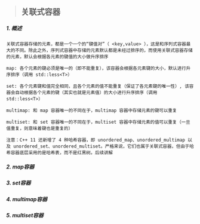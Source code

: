 > ## 关联式容器

##### 1. 概述

    关联式容器存储的元素，都是一个一个的“键值对”（ <key,value> ），这是和序列式容器最大的不同。除此之外，序列式容器中存储的元素默认都是未经过排序的，而使用关联式容器存储的元素，默认会根据各元素的键值的大小做升序排序
    
```
map: 各个元素的键必须是唯一的（即不能重复），该容器会根据各元素键的大小，默认进行升序排序（调用 std::less<T>）

set: 各个元素键和值完全相同，且各个元素的值不能重复（保证了各元素键的唯一性）, 该容器会自动根据各个元素的键（其实也就是元素值）的大小进行升序排序（调用 std::less<T>）

multimap: 和 map 容器唯一的不同在于，multimap 容器中存储元素的键可以重复

multiset: 和 set 容器唯一的不同在于，multiset 容器中存储元素的值可以重复（一旦值重复，则意味着键也是重复的）

注意：C++ 11 还新增了 4 种哈希容器，即 unordered_map、unordered_multimap 以及 unordered_set、unordered_multiset。严格来说，它们也属于关联式容器，但由于哈希容器底层采用的是哈希表，而不是红黑树。后续讲解
```






##### 2. map容器




##### 3. set容器




##### 4. multimap容器




##### 5. multiset容器



